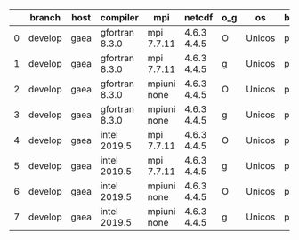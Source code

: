 |    | branch   | host   | compiler       | mpi         | netcdf      | o_g   | os     | build   |   u_pass |   u_fail |   s_pass |   s_fail |   e_pass |   e_fail |   nuopc_pass |   nuopc_fail | artifacts_hash                                                                                                                                       | modified                   |
|----|----------|--------|----------------|-------------|-------------|-------|--------|---------|----------|----------|----------|----------|----------|----------|--------------|--------------|------------------------------------------------------------------------------------------------------------------------------------------------------|----------------------------|
|  0 | develop  | gaea   | gfortran 8.3.0 | mpi 7.7.11  | 4.6.3 4.4.5 | O     | Unicos | pass    |    13684 |        1 |       49 |        0 |       80 |        0 |           47 |            3 | [artifacts](https://github.com/esmf-org/esmf-test-artifacts/tree/b45bc56741fa2077f7a24408294cb6d609d62eee/develop/gaea/gfortran/8.3.0/O/mpi/7.7.11)  | 2022-03-15 07:14:11.766934 |
|  1 | develop  | gaea   | gfortran 8.3.0 | mpi 7.7.11  | 4.6.3 4.4.5 | g     | Unicos | pass    |    13684 |        1 |       49 |        0 |       80 |        0 |           47 |            3 | [artifacts](https://github.com/esmf-org/esmf-test-artifacts/tree/ce0383a086831c0aa5fe1b149f9fc6f87e6ea7c9/develop/gaea/gfortran/8.3.0/g/mpi/7.7.11)  | 2022-03-15 07:14:11.766901 |
|  2 | develop  | gaea   | gfortran 8.3.0 | mpiuni none | 4.6.3 4.4.5 | O     | Unicos | pass    |    12158 |        0 |        8 |        0 |       43 |        0 |            0 |           50 | [artifacts](https://github.com/esmf-org/esmf-test-artifacts/tree/6c0b6aec45da44d0801ee9e6ebba949d12735c11/develop/gaea/gfortran/8.3.0/O/mpiuni/none) | 2022-03-15 07:14:11.766961 |
|  3 | develop  | gaea   | gfortran 8.3.0 | mpiuni none | 4.6.3 4.4.5 | g     | Unicos | pass    |    12158 |        0 |        8 |        0 |       43 |        0 |            0 |           50 | [artifacts](https://github.com/esmf-org/esmf-test-artifacts/tree/e960412ed01becd83da4f4fdf9d80b69b470f1c2/develop/gaea/gfortran/8.3.0/g/mpiuni/none) | 2022-03-15 07:14:11.766941 |
|  4 | develop  | gaea   | intel 2019.5   | mpi 7.7.11  | 4.6.3 4.4.5 | O     | Unicos | pass    |    13670 |       15 |       49 |        0 |       80 |        0 |           47 |            3 | [artifacts](https://github.com/esmf-org/esmf-test-artifacts/tree/5c956a74a5b94ccea82c1474c6ef5064e140f261/develop/gaea/intel/2019.5/O/mpi/7.7.11)    | 2022-03-15 07:14:11.766946 |
|  5 | develop  | gaea   | intel 2019.5   | mpi 7.7.11  | 4.6.3 4.4.5 | g     | Unicos | pass    |    13670 |       15 |       49 |        0 |       80 |        0 |           47 |            3 | [artifacts](https://github.com/esmf-org/esmf-test-artifacts/tree/851b78a8832a52ddbf3159abdf416a92544df5d8/develop/gaea/intel/2019.5/g/mpi/7.7.11)    | 2022-03-15 07:14:11.766965 |
|  6 | develop  | gaea   | intel 2019.5   | mpiuni none | 4.6.3 4.4.5 | O     | Unicos | pass    |    12143 |       15 |        8 |        0 |       43 |        0 |            0 |           50 | [artifacts](https://github.com/esmf-org/esmf-test-artifacts/tree/c3a74b3cf66d2fe2ba81e34c2783a4ebaee6f83b/develop/gaea/intel/2019.5/O/mpiuni/none)   | 2022-03-15 07:14:11.766951 |
|  7 | develop  | gaea   | intel 2019.5   | mpiuni none | 4.6.3 4.4.5 | g     | Unicos | pass    |    12143 |       15 |        8 |        0 |       43 |        0 |            0 |           50 | [artifacts](https://github.com/esmf-org/esmf-test-artifacts/tree/b45bc56741fa2077f7a24408294cb6d609d62eee/develop/gaea/intel/2019.5/g/mpiuni/none)   | 2022-03-15 07:14:11.766956 |